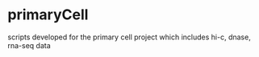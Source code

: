 # primaryCell
scripts developed for the primary cell project which includes hi-c, dnase, rna-seq data
